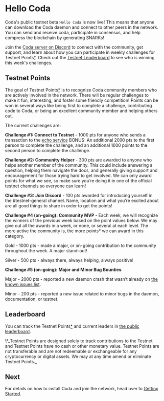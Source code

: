 # Hello Coda

Coda's public testnet beta `Hello Coda` is now live! This means that anyone can download the Coda daemon and connect to other peers in the network. You can send and receive coda, participate in consensus, and help compress the blockchain by generating SNARKs!

Join the [Coda server on Discord](http://bit.ly/CodaDiscord) to connect with the community, get support, and learn about how you can participate in weekly challenges for Testnet Points[\*](#disclaimer). Check out the [Testnet Leaderboard](#leaderboard) to see who is winning this week's challenges.

## Testnet Points

The goal of Testnet Points[\*](#disclaimer) is to recognize Coda community members who are actively involved in the network. There will be regular challenges to make it fun, interesting, and foster some friendly competition! Points can be won in several ways like being first to complete a challenge, contributing code to Coda, or being an excellent community member and helping others out.

The current challenges are:

**Challenge #1: Connect to Testnet** - 1000 pts for anyone who sends a transaction to the [echo service](/docs/my-first-transaction/#make-a-payment)
BONUS: An additional 2000 pts to the first person to complete the challenge, and an additional 1000 points to the second person to complete the challenge.

**Challenge #2: Community Helper** - 300 pts are awarded to anyone who helps another member of the community. This could include answering a question, helping them navigate the docs, and generally giving support and encouragement for those trying hard to get involved. We can only award points for what we see, so make sure you’re doing it in one of the official testnet channels so everyone can learn! 

**Challenge #3: Join Discord** - 100 pts awarded for introducing yourself in the #testnet-general channel. Name, location and what you’re excited about are all good things to share in order to get the points!

**Challenge #4 (on-going): Community MVP** - Each week, we will recognize the winners of the previous week based on the point values below. We may give out all the awards in a week, or none, or several at each level. The more active the community is, the more points* we can award in this category.

Gold - 1000 pts - made a major, or on-going contribution to the community throughout the week. A major stand-out!

Silver - 500 pts - always there, always helping, always positive!

**Challenge #5 (on-going): Major and Minor Bug Bounties**

Major - 2000 pts - reported a new daemon crash that wasn’t already on [the known issues list](http://bit.ly/CodaKnownIssues).

Minor - 200 pts - reported a new issue related to minor bugs in the daemon, documentation, or testnet.

## Leaderboard

You can track the Testnet Points[\*](#disclaimer) and current leaders in [the public leaderboard](http://bit.ly/TestnetBetaLeaderboard).

<span id="disclaimer">
\*_Testnet Points are designed solely to track contributions to the Testnet and Testnet Points have no cash or other monetary value. Testnet Points are not transferable and are not redeemable or exchangeable for any cryptocurrency or digital assets. We may at any time amend or eliminate Testnet Points._
</span>

## Next

For details on how to install Coda and join the network, head over to [Getting Started](/docs/getting-started/).